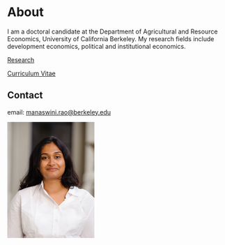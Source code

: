# About

I am a doctoral candidate at the Department of Agricultural and Resource Economics, University of California Berkeley. My research fields include development economics, political and institutional economics. 

[Research](research.md)

[Curriculum Vitae](MRao_CV_2017.pdf)

## Contact
email: manaswini.rao@berkeley.edu

<img src="/RAOPhoto_2014-8.jpg" width="200">


